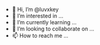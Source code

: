 - 👋 Hi, I’m @luvxkey
- 👀 I’m interested in ...
- 🌱 I’m currently learning ...
- 💞️ I’m looking to collaborate on ...
- 📫 How to reach me ...

<!---
luvxkey/luvxkey is a ✨ special ✨ repository because its `README.md` (this file) appears on your GitHub profile.
You can click the Preview link to take a look at your changes.
--->
